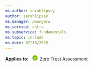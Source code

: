 ```yaml
---
ms.author: sarahlipsey
author: sarahlipsey
ms.manager: pwongera
ms.service: entra
ms.subservice: fundamentals
ms.topic: include
ms.date: 07/18/2025
---
```


**Applies to**: ![Green circle with a white check mark symbol.](../media/common/applies-to-yes.png) Zero Trust Assessment